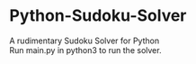 # Python-Sudoku-Solver
A rudimentary Sudoku Solver for Python  
Run main.py in python3 to run the solver.

